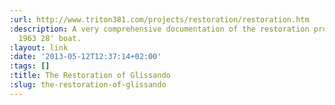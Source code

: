 ```yaml
---
:url: http://www.triton381.com/projects/restoration/restoration.htm
:description: A very comprehensive documentation of the restoration process for a
  1963 28' boat.
:layout: link
:date: '2013-05-12T12:37:14+02:00'
:tags: []
:title: The Restoration of Glissando
:slug: the-restoration-of-glissando
---
```

